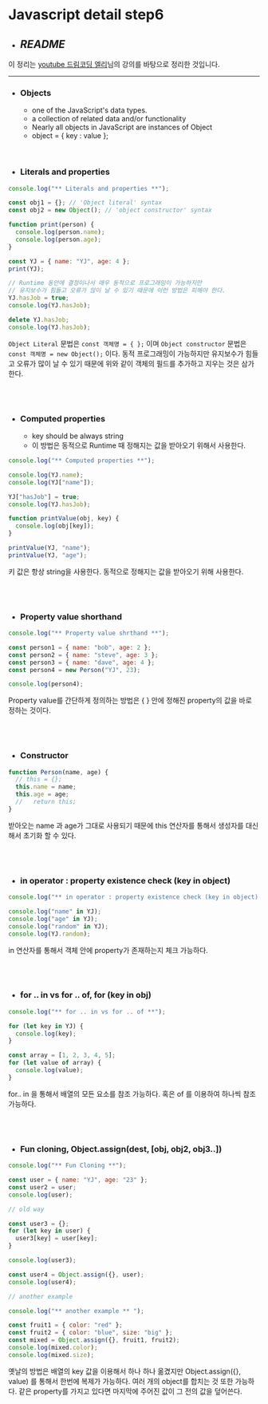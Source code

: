 # Javascript detail step6

- ## _**README**_

이 정리는 [youtube 드림코딩 엘리](https://www.youtube.com/watch?v=tJieVCgGzhs&list=PLv2d7VI9OotTVOL4QmPfvJWPJvkmv6h-2&index=2)님의 강의를 바탕으로 정리한 것입니다.

---

- ### Objects
  - one of the JavaScript's data types.
  - a collection of related data and/or functionality
  - Nearly all objects in JavaScript are instances of Object
  - object = { key : value };

<br/>

- ### Literals and properties

```js
console.log("** Literals and properties **");

const obj1 = {}; // 'Object literal' syntax
const obj2 = new Object(); // 'object constructor' syntax

function print(person) {
  console.log(person.name);
  console.log(person.age);
}

const YJ = { name: "YJ", age: 4 };
print(YJ);

// Runtime 동안에 결정이나서 매우 동적으로 프로그래밍이 가능하지만
// 유지보수가 힘들고 오류가 많이 날 수 있기 때문에 이런 방법은 피해야 한다.
YJ.hasJob = true;
console.log(YJ.hasJob);

delete YJ.hasJob;
console.log(YJ.hasJob);
```

`Object Literal` 문법은 `const 객체명 = { };` 이며 `Object constructor` 문법은 `const 객체명 = new Object();` 이다. 동적 프로그래밍이 가능하지만 유지보수가 힘들고 오류가 많이 날 수 있기 때문에 위와 같이 객체의 필드를 추가하고 지우는 것은 삼가한다.

<br/>
<br/>

- ### Computed properties
  - key should be always string
  - 이 방법은 동적으로 Runtime 때 정해지는 값을 받아오기 위해서 사용한다.

```js
console.log("** Computed properties **");

console.log(YJ.name);
console.log(YJ["name"]);

YJ["hasJob"] = true;
console.log(YJ.hasJob);

function printValue(obj, key) {
  console.log(obj[key]);
}

printValue(YJ, "name");
printValue(YJ, "age");
```

키 값은 항상 string을 사용한다. 동적으로 정해지는 값을 받아오기 위해 사용한다.

<br/>
<br/>

- ### Property value shorthand

```js
console.log("** Property value shrthand **");

const person1 = { name: "bob", age: 2 };
const person2 = { name: "steve", age: 3 };
const person3 = { name: "dave", age: 4 };
const person4 = new Person("YJ", 23);

console.log(person4);
```

Property value를 간단하게 정의하는 방법은 { } 안에 정해진 property의 값을 바로 정하는 것이다.

<br/>
<br/>

- ### Constructor

```js
function Person(name, age) {
  // this = {};
  this.name = name;
  this.age = age;
  //   return this;
}
```

받아오는 name 과 age가 그대로 사용되기 때문에 this 연산자를 통해서 생성자를 대신해서 초기화 할 수 있다.

<br/>
<br/>

- ### in operator : property existence check (key in object)

```js
console.log("** in operator : property existence check (key in object) **");

console.log("name" in YJ);
console.log("age" in YJ);
console.log("random" in YJ);
console.log(YJ.random);
```

in 연산자를 통해서 객체 안에 property가 존재하는지 체크 가능하다.

<br/>
<br/>

- ### for .. in vs for .. of, for (key in obj)

```js
console.log("** for .. in vs for .. of **");

for (let key in YJ) {
  console.log(key);
}

const array = [1, 2, 3, 4, 5];
for (let value of array) {
  console.log(value);
}
```

for.. in 을 통해서 배열의 모든 요소를 참조 가능하다. 혹은 of 를 이용하여 하나씩 참조 가능하다.

<br/>
<br/>

- ### Fun cloning, Object.assign(dest, [obj, obj2, obj3..])

```js
console.log("** Fun Cloning **");

const user = { name: "YJ", age: "23" };
const user2 = user;
console.log(user);

// old way

const user3 = {};
for (let key in user) {
  user3[key] = user[key];
}

console.log(user3);

const user4 = Object.assign({}, user);
console.log(user4);

// another example

console.log("** another example ** ");

const fruit1 = { color: "red" };
const fruit2 = { color: "blue", size: "big" };
const mixed = Object.assign({}, fruit1, fruit2);
console.log(mixed.color);
console.log(mixed.size);
```

옛날의 방법은 배열의 key 값을 이용해서 하나 하나 옮겼지만 Object.assign({}, value) 를 통해서 한번에 복제가 가능하다. 여러 개의 object를 합치는 것 또한 가능하다. 같은 property를 가지고 있다면 마지막에 주어진 값이 그 전의 값을 덮어쓴다.
